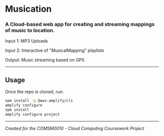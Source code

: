 # Musication
### A Cloud-based web app for creating and streaming mappings of music to location.


Input 1: MP3 Uploads

Input 2: Interactive of "MusicalMapping" playlists

Output: Music streaming based on GPS



---

## Usage
Once the repo is cloned, run:

```bash
npm install -g @aws-amplify/cli
amplify configure
npm install
amplify configure project
```
---

*Created for the COMSM0010 - Cloud Computing Coursework Project*

